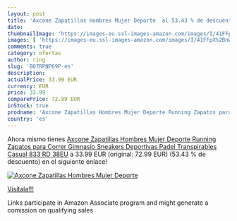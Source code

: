 ```yaml
---
layout: post
title: 'Axcone Zapatillas Hombres Mujer Deporte  al 53.43 % de descuento'
date: 
thumbnailImage: 'https://images-eu.ssl-images-amazon.com/images/I/41FFpX%2BnWLL._SL200_.jpg'
images: [ 'https://images-eu.ssl-images-amazon.com/images/I/41FFpX%2BnWLL._SL200_.jpg' ]
comments: true
category: ofertas
author: ring
slug: 'B07RPNP69P-es'
description:
actualPrice: 33.99 EUR
currency: EUR
price: 33.99
comparePrice: 72.99 EUR
inStock: true
prodname: 'Axcone Zapatillas Hombres Mujer Deporte Running Zapatos para Correr Gimnasio Sneakers Deportivas Padel Transpirables Casual 833 RD 38EU'
country: 'es'
---
```


Ahora mismo tienes [Axcone Zapatillas Hombres Mujer Deporte Running Zapatos para Correr Gimnasio Sneakers Deportivas Padel Transpirables Casual 833 RD 38EU](https://www.amazon.es/dp/B07RPNP69P/?tag=tolees-21) a 33.99 EUR (original: 72.99 EUR) (53.43 %  de descuento) en el siguiente enlace!

[![Axcone Zapatillas Hombres Mujer Deporte ](https://images-eu.ssl-images-amazon.com/images/I/41FFpX%2BnWLL._SL200_.jpg)](https://www.amazon.es/dp/B07RPNP69P/?tag=tolees-21)

[Visítala!!!](https://www.amazon.es/dp/B07RPNP69P/?tag=tolees-21)

Links participate in Amazon Associate program and might generate a comission on qualifying sales
